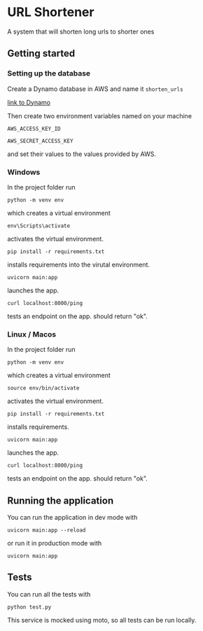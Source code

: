 # URL Shortener

A system that will shorten long urls to shorter ones

## Getting started

### Setting up the database

Create a Dynamo database in AWS and name it `shorten_urls`

[link to Dynamo](https://aws.amazon.com/dynamodb/)

Then create two environment variables named on your machine

`AWS_ACCESS_KEY_ID`

`AWS_SECRET_ACCESS_KEY`

and set their values to the values provided by AWS.

### Windows

In the project folder run

`python -m venv env`

which creates a virtual environment

`env\Scripts\activate`

activates the virtual environment.

`pip install -r requirements.txt`

installs requirements into the virutal environment.

`uvicorn main:app`

launches the app.

`curl localhost:8000/ping`

tests an endpoint on the app. should return "ok".

### Linux / Macos

In the project folder run

`python -m venv env`

which creates a virtual environment

`source env/bin/activate`

activates the virtual environment.

`pip install -r requirements.txt`

installs requirements.

`uvicorn main:app`

launches the app.

`curl localhost:8000/ping`

tests an endpoint on the app. should return "ok".

## Running the application

You can run the application in dev mode with

`uvicorn main:app --reload`

or run it in production mode with

`uvicorn main:app`

## Tests

You can run all the tests with

`python test.py`

This service is mocked using moto, so all tests can be run locally.